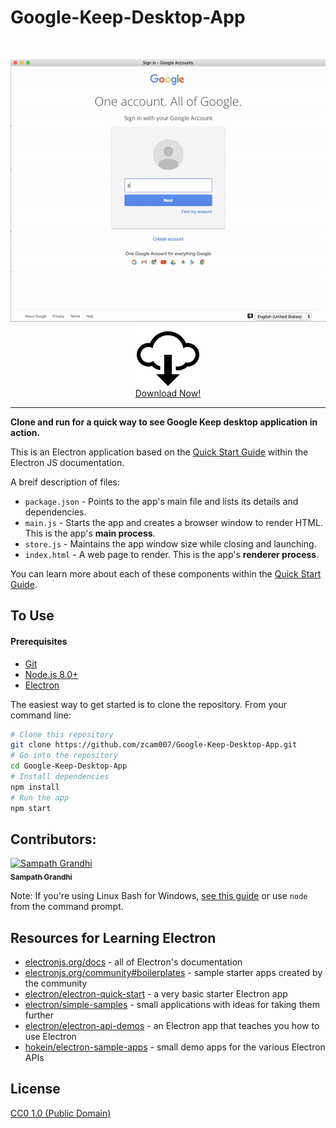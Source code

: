 # Google-Keep-Desktop-App
<br>

<p align="center">
  <img src="Assets/Icons/Keep.gif" width="600"/><br>
<img src="Assets/Icons/Octicons-cloud-download.svg" width="100" />
  <br> 
  <a href="https://github.com/zcam007/Google-Keep-Desktop-App/releases"> Download Now! </a>
  </p>

___
**Clone and run for a quick way to see Google Keep desktop application in action.**

This is an Electron application based on the [Quick Start Guide](https://electronjs.org/docs/tutorial/quick-start) within the Electron JS documentation.

A breif description of files:

- `package.json` - Points to the app's main file and lists its details and dependencies.
- `main.js` - Starts the app and creates a browser window to render HTML. This is the app's **main process**.
- `store.js` - Maintains the app window size while closing and launching.
- `index.html` - A web page to render. This is the app's **renderer process**.

You can learn more about each of these components within the [Quick Start Guide](https://electronjs.org/docs/tutorial/quick-start).

## To Use

#### Prerequisites

- [Git](https://git-scm.com)
- [Node.js 8.0+](https://nodejs.org/en/download/)
- [Electron](https://electronjs.org/docs)

The easiest way to get started is to clone the repository. From your command line:

```bash
# Clone this repository
git clone https://github.com/zcam007/Google-Keep-Desktop-App.git
# Go into the repository
cd Google-Keep-Desktop-App
# Install dependencies
npm install
# Run the app
npm start
```

## Contributors:
<!--<img src="https://avatars.githubusercontent.com/u/10239894?v=3" width="100px;" alt="Sampath Grandhi"/><br /> <a href="https://github.com/gsk12">Sampath Grandhi</a>-->
[<img src="https://avatars.githubusercontent.com/u/10239894?v=3" width="100px;" alt="Sampath Grandhi"/><br /><sub><b>Sampath Grandhi</b></sub>](https://github.com/gsk12)<br />


Note: If you're using Linux Bash for Windows, [see this guide](https://www.howtogeek.com/261575/how-to-run-graphical-linux-desktop-applications-from-windows-10s-bash-shell/) or use `node` from the command prompt.

## Resources for Learning Electron

- [electronjs.org/docs](https://electronjs.org/docs) - all of Electron's documentation
- [electronjs.org/community#boilerplates](https://electronjs.org/community#boilerplates) - sample starter apps created by the community
- [electron/electron-quick-start](https://github.com/electron/electron-quick-start) - a very basic starter Electron app
- [electron/simple-samples](https://github.com/electron/simple-samples) - small applications with ideas for taking them further
- [electron/electron-api-demos](https://github.com/electron/electron-api-demos) - an Electron app that teaches you how to use Electron
- [hokein/electron-sample-apps](https://github.com/hokein/electron-sample-apps) - small demo apps for the various Electron APIs

## License

[CC0 1.0 (Public Domain)](LICENSE.md)
